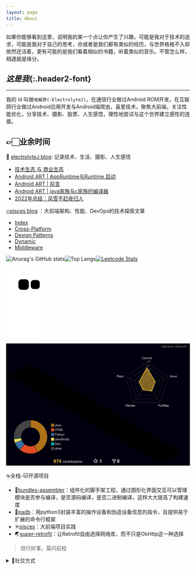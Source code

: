 ```yaml
---
layout: page
title: About
---
```


如果你能够看到这里，说明我的某一个点让你产生了兴趣，可能是我对于技术的追求，可能是我对于自己的思考，亦或者是我们都有类似的经历，与世界格格不入却依然还活着，更有可能的是我们看着相似的书籍，听着类似的音乐。不管怎么样，相遇就是缘分。

## _这是我_{:.header2-font}

---

我的 id 叫做`电解质(:ElectrolyteJ)`，在通信行业做过Android ROM开发，在互联网行业做过Android应用开发与Android端爬虫，喜爱技术，聚焦大前端，关注性能优化，分享技术、摄影、股票、人生感悟，理性地尝试与这个世界建立感性的连接。

## 👉🏻业余时间

📒 [electrolyteJ blog](https://electrolyteJ.github.io/blog): 记录技术、生活、摄影、人生感悟

<!-- BLOG-POST-LIST:START -->
- [技术生态 与 商业生态](https://electrolyteJ.github.io/blog//2023-03-21/biz-tech-ecosystem)
- [Android ART |  AppRuntime与Runtime 启动](https://electrolyteJ.github.io/blog//2023-02-05/art-runtime-startup)
- [Android ART |  前言](https://electrolyteJ.github.io/blog//2023-02-04/art-foreword)
- [Android ART | java家族与c家族的编译器](https://electrolyteJ.github.io/blog//2023-02-01/art-compiler1)
- [2022年总结：风雪不赶夜归人](https://electrolyteJ.github.io/blog//2023-01-20/2022summary)
<!-- BLOG-POST-LIST:END -->

[🔥pisces blog](https://big-frontend.github.io/pisces/) ：大前端架构、性能、DevOps的技术探索文章

<!-- pisces:START -->
- [Index](https://big-frontend.github.io/pisces/)
- [Cross-Platform](https://big-frontend.github.io/pisces/cross_platform/)
- [Design Patterns](https://big-frontend.github.io/pisces/arch/design_patterns/)
- [Dynamic](https://big-frontend.github.io/pisces/arch/dynamic/)
- [Middleware](https://big-frontend.github.io/pisces/arch/middleware/)
<!-- pisces:END -->


![Anurag's GitHub stats](https://github-readme-stats.vercel.app/api?username=electrolyteJ&count_private=true&show_icons=true&include_all_commits=true&hide_border=true&text_color=777&bg_color=00000000)![Top Langs](https://github-readme-stats.vercel.app/api/top-langs/?username=electrolyteJ&hide=scss,css,less,html&layout=compact&hide_title=true&hide_border=true&langs_count=12&bg_color=00000000&text_color=777)[![Leetcode Stats](https://leetcard.jacoblin.cool/electrolyteJ?site=cn&theme=dark&border=0)](https://leetcode.cn/u/electrolytej/)

![Snake animation](https://github.com/electrolyteJ/electrolyteJ/blob/output/github-contribution-grid-snake.svg)

![3d contrib](https://github.com/electrolyteJ/electrolyteJ/blob/master/profile-3d-contrib/profile-night-rainbow.svg)

☕️全栈-🐱开源项目
  - 🚀[bundles-assembler](https://github.com/electrolyteJ/bundles-assembler)：组件化的脚手架工程，通过图形化界面交互可以管理模块是否参与编译，是否源码编译，是否二进制编译，这样大大提高了构建速度
  - 👻[padb](https://github.com/ghost-plan/padb)：用python3封装丰富的操作设备和伪造设备信息的指令，且提供易于扩展的命令行框架
  - ♓[pisces](https://github.com/big-frontend/pisces)：大前端项目实践
  - 🌏[super-retrofit](https://github.com/electrolyteJ/super-retrofit)：让Retrofit自由选择网络库，而不只是OkHttp这一种选择

> 但行好事，莫问前程

<!-- [![Readme Card](https://github-readme-stats.vercel.app/api/pin/?username=electrolyteJ&repo=github-readme-stats&show_owner=true)](https://github.com/electrolyteJ/github-readme-stats) -->


<details>
<summary>
  🤝社交方式
</summary>
<ul>
{% if site.social.zhihu %}

  <li>
    知乎：<a title="{{ site.social.zhihu }} zhihu" href="https://www.zhihu.com/people/{{ site.social.zhihu }} " target="_blank">
      <!-- <span class="fa-stack fa-lg"> -->
      <!-- <i class="fa   fa-inverse  fa-2x">知</i> -->
      <i class="fa   fa-stop-circle  fa-2x">知</i>
      <!-- <i class="fa fa-check-circle fa-2x"></i> -->
      <!-- <i class="fa fa-stack-1x fa-circle-o"></i> -->
      <!-- </span> -->
    </a>
  </li>
{% endif %} 
{% if site.social.weibo %}
  <li>
    微博：
    <a title="{{ site.social.weibo }} weibo" href="http://weibo.com/{{ site.social.weibo }} " target="_blank">
      <i class="fa fa-weibo fa-2x"></i>
    </a>
  </li>
{% endif %}
<!-- {% if site.social.bilibili %}
  <li>
    做视频的地方：<a title="{{ site.social.bilibili }} bilibili" href="https://space.bilibili.com/{{ site.social.bilibili }} " target="_blank">
      <i class="fa   fa-stop-circle  fa-2x">bilibili</i>
    </a>
  </li>
{% endif %} -->

{% if site.social.github %}
<li>
github： <a title="{{ site.social.github }} on Github" href="https://github.com/{{ site.social.github }}" target="_blank"><i class="fa fa-github fa-2x"></i></a>
</li>
{% endif %}

{% if site.social.douban %}

  <li>
    豆瓣：<a title="{{ site.social.douban }} douban" href="https://www.douban.com/people/{{ site.social.douban }} " target="_blank">
      <!-- <span class="fa-stack fa-lg"> -->
        <!-- <i class="fa   fa-inverse  fa-2x">知</i> -->
        <i class="fa   fa-stop-circle  fa-2x">豆</i>
        <!-- <i class="fa fa-check-circle fa-2x"></i> -->
        <!-- <i class="fa fa-stack-1x fa-circle-o"></i> -->
      <!-- </span> -->
    </a>
  </li>
{% endif %}
</ul>
</details>

